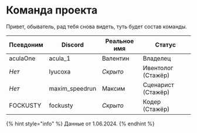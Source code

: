 # Команда проекта

Привет, обыватель, рад тебя снова видеть, туть будет состав команды.

| Псевдоним | Discord        | Реальное имя | Статус             |
| --------- | -------------- | ------------ | ------------------ |
| aculaOne  | acula_1        | Валентин     | Владелец           |
| _Нет_     | lyucoxa        | _Скрыто_     | Ивентолог (Стажёр) |
| _Нет_     | maxim_speedrun | Максим       | Сценарист (Стажёр) |
| FOCKUSTY  | fockusty       | _Скрыто_     | Кодер (Стажёр)     |

{% hint style="info" %}
Данные от 1.06.2024.
{% endhint %}
